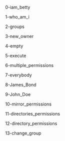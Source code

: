 0-iam_betty

1-who_am_i                                

2-groups                                  

3-new_owner                               

4-empty                                   

5-execute                                 

6-multiple_permissions                    

7-everybody                               

8-James_Bond                              

9-John_Doe

10-mirror_permissions                     

11-directories_permissions                

12-directory_permissions                  

13-change_group

